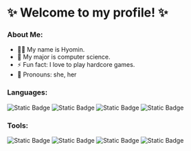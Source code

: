 ✨ Welcome to my profile! ✨
=============

### About Me:
- 👩‍💻 My name is Hyomin.
- 🌱 My major is computer science.
- ⚡ Fun fact: I love to play hardcore games.
- 💬 Pronouns: she, her

### Languages:
![Static Badge](https://img.shields.io/badge/Python-%233776AB?style=for-the-badge&logo=python&logoColor=white)
![Static Badge](https://img.shields.io/badge/C-%23A8B9CC?style=for-the-badge&logo=c&logoColor=white)
![Static Badge](https://img.shields.io/badge/OCaml-%23EC6813?style=for-the-badge&logo=ocaml&logoColor=white)
![Static Badge](https://img.shields.io/badge/TypeScript-%233178C6?style=for-the-badge&logo=typescript&logoColor=white)

### Tools:
![Static Badge](https://img.shields.io/badge/Visual%20Studio%20Code-%23007ACC?style=for-the-badge&logo=visualstudiocode&logoColor=white)
![Static Badge](https://img.shields.io/badge/GitHub-%23181717?style=for-the-badge&logo=github&logoColor=white)
![Static Badge](https://img.shields.io/badge/Obsidian-%237C3AED?style=for-the-badge&logo=obsidian&logoColor=white)
![Static Badge](https://img.shields.io/badge/Notion-%23000000?style=for-the-badge&logo=notion&logoColor=white)

<!--
### Favorite Game Companies:
![Static Badge](https://img.shields.io/badge/Riot%20Games-%23EB0029?style=for-the-badge&logo=riotgames&logoColor=white)
![Static Badge](https://img.shields.io/badge/Rockstar%20Games-%23FCAF17?style=for-the-badge&logo=rockstargames&logoColor=white)
![Static Badge](https://img.shields.io/badge/Nintendo-%23E60012?style=for-the-badge&logo=nintendo&logoColor=white)
-->

<!--
**LoveJelly/LoveJelly** is a ✨ _special_ ✨ repository because its `README.md` (this file) appears on your GitHub profile.

Here are some ideas to get you started:

- 🔭 I’m currently working on ...
- 🌱 I’m currently learning ...
- 👯 I’m looking to collaborate on ...
- 🤔 I’m looking for help with ...
- 💬 Ask me about ...
- 📫 How to reach me: ...
- 😄 Pronouns: ...
- ⚡ Fun fact: ...
-->
